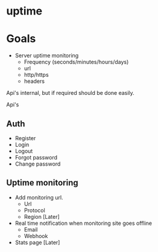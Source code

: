 # uptime

# Goals

- Server uptime monitoring
  - Frequency (seconds/minutes/hours/days)
  - url
  - http/https
  - headers

Api's internal, but if required should be done easily.

Api's
## Auth
- Register
- Login
- Logout
- Forgot password
- Change password

## Uptime monitoring
- Add monitoring url. 
  - Url
  - Protocol
  - Region [Later]
- Real time notification when monitoring site goes offline
  - Email
  - Webhook
- Stats page [Later]
